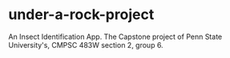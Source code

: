 # under-a-rock-project
An Insect Identification App. The Capstone project of Penn State University's, CMPSC 483W section 2, group 6.
